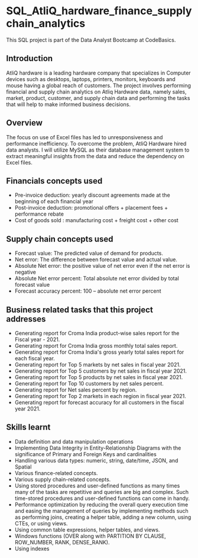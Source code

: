 # SQL_AtliQ_hardware_finance_supplychain_analytics
This SQL project is part of the Data Analyst Bootcamp at CodeBasics.

## Introduction
AtliQ hardware is a leading hardware company that specializes in Computer devices such as desktops, laptops, printers,
monitors, keyboards and mouse having a global reach of customers. The project involves performing financial and supply chain analytics on Atliq Hardware data, namely sales, market, product, customer, and supply chain data and performing the tasks that will help to make informed business decisions.

## Overview
The focus on use of Excel files has led to unresponsiveness and performance inefficiency. To overcome the problem, AtliQ Hardware hired data analysts. I will utilize MySQL as their database management system to extract meaningful insights from the data and reduce the dependency on Excel
files. 

## Financials concepts used 
- Pre-invoice deduction: yearly discount agreements made at the beginning of each financial year
- Post-invoice deduction: promotional offers + placement fees + performance rebate
- Cost of goods sold : manufacturing cost + freight cost + other cost

## Supply chain concepts used
- Forecast value: The predicted value of demand for products.
- Net error: The difference between forecast value and actual value.
- Absolute Net error: the positive value of net error even if the net error is negative
- Absolute Net error percent: Total absolute net error divided by total forecast value
- Forecast accuracy percent: 100 – absolute net error percent

## Business related tasks that this project addresses 
- Generating report for Croma India product-wise sales report for the Fiscal year - 2021.
- Generating report for Croma India gross monthly total sales report.
- Generating report for Croma India's gross yearly total sales report for each fiscal year.
- Generating report for Top 5 markets by net sales in fiscal year 2021.
- Generating report for Top 5 customers by net sales in fiscal year 2021.
- Generating report for Top 5 products by net sales in fiscal year 2021.
- Generating report for Top 10 customers by net sales percent.
- Generating report for Net sales percent by region.
- Generating report for Top 2 markets in each region in fiscal year 2021.
- Generating report for forecast accuracy for all customers in the fiscal year 2021.

## Skills learnt
- Data definition and data manipulation operations
- Implementing Data Integrity in Entity-Relationship Diagrams with the significance of Primary and Foreign Keys and cardinalities
- Handling various data types: numeric, string, date/time, JSON, and Spatial
- Various finance-related concepts.
- Various supply chain-related concepts.
- Using stored procedures and user-defined functions as many times many of the tasks are repetitive and queries are big and complex. Such time-stored procedures and user-defined functions can come in handy.
- Performance optimization by reducing the overall query execution time and easing the management of queries by implementing methods such as performing joins, creating a helper table, adding a new column, using CTEs, or using views.
- Using common table expressions, helper tables, and views.
- Windows functions (OVER along with PARTITION BY CLAUSE, ROW_NUMBER, RANK, DENSE_RANK).
- Using indexes

